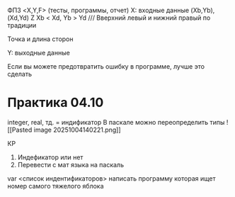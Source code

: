 ФПЗ <X,Y,F> (тесты, программы, отчет)
X: входные данные
(Xb,Yb), (Xd,Yd) Z
Xb < Xd, Yb > Yd
/// Вверхний левый и нижний правый по традиции


Точка и длина сторон

Y:  выходные данные

Если вы можете предотвратить ошибку в программе, лучше это сделать

# Практика 04.10
integer, real, тд. = индификатор
В паскале можно переопределить типы
![[Pasted image 20251004140221.png]]

КР
1. Индефикатор или нет
2. Перевести с мат языка на паскаль

var <список индентификаторов>
написать программу которая ищет номер самого тяжелого яблока
